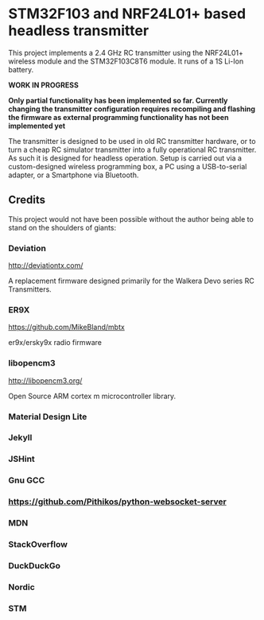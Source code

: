 # STM32F103 and NRF24L01+ based headless transmitter

This project implements a 2.4 GHz RC transmitter using the NRF24L01+ wireless module and the STM32F103C8T6 module. It runs of a 1S Li-Ion battery.

**WORK IN PROGRESS**

**Only partial functionality has been implemented so far. Currently changing the transmitter configuration requires recompiling and flashing the firmware as external programming functionality has not been implemented yet**

The transmitter is designed to be used in old RC transmitter hardware, or to turn a cheap RC simulator transmitter into a fully operational RC transmitter. As such it is designed for headless operation. Setup is carried out via a custom-designed wireless programming box, a PC using a USB-to-serial adapter, or a Smartphone via Bluetooth.

## Credits

This project would not have been possible without the author being able to stand on the shoulders of giants:


### Deviation

http://deviationtx.com/

A replacement firmware designed primarily for the Walkera Devo series RC Transmitters.


### ER9X

https://github.com/MikeBland/mbtx

er9x/ersky9x radio firmware


### libopencm3

http://libopencm3.org/

Open Source ARM cortex m microcontroller library.


### Material Design Lite
### Jekyll
### JSHint
### Gnu GCC
### https://github.com/Pithikos/python-websocket-server
### MDN
### StackOverflow
### DuckDuckGo
### Nordic
### STM


